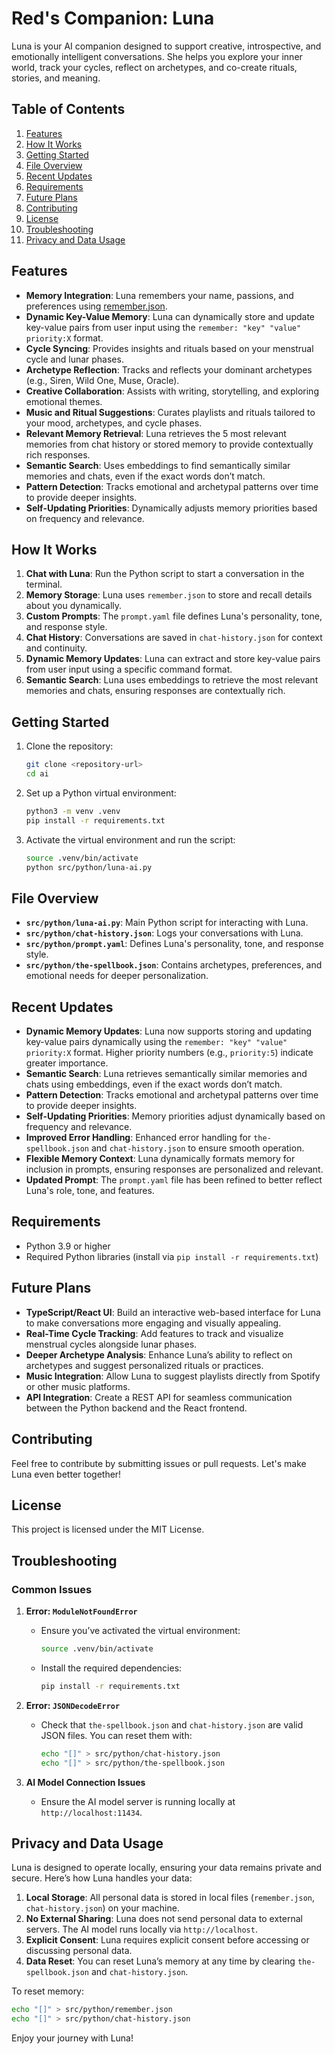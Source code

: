 # Red's Companion: Luna

Luna is your AI companion designed to support creative, introspective, and emotionally intelligent conversations. She helps you explore your inner world, track your cycles, reflect on archetypes, and co-create rituals, stories, and meaning.

## Table of Contents
1. [Features](#features)
2. [How It Works](#how-it-works)
3. [Getting Started](#getting-started)
4. [File Overview](#file-overview)
5. [Recent Updates](#recent-updates)
6. [Requirements](#requirements)
7. [Future Plans](#future-plans)
8. [Contributing](#contributing)
9. [License](#license)
10. [Troubleshooting](#troubleshooting)
11. [Privacy and Data Usage](#privacy-and-data-usage)

## Features

- **Memory Integration**: Luna remembers your name, passions, and preferences using [remember.json](#file-overview).
- **Dynamic Key-Value Memory**: Luna can dynamically store and update key-value pairs from user input using the `remember: "key" "value" priority:X` format.
- **Cycle Syncing**: Provides insights and rituals based on your menstrual cycle and lunar phases.
- **Archetype Reflection**: Tracks and reflects your dominant archetypes (e.g., Siren, Wild One, Muse, Oracle).
- **Creative Collaboration**: Assists with writing, storytelling, and exploring emotional themes.
- **Music and Ritual Suggestions**: Curates playlists and rituals tailored to your mood, archetypes, and cycle phases.
- **Relevant Memory Retrieval**: Luna retrieves the 5 most relevant memories from chat history or stored memory to provide contextually rich responses.
- **Semantic Search**: Uses embeddings to find semantically similar memories and chats, even if the exact words don’t match.
- **Pattern Detection**: Tracks emotional and archetypal patterns over time to provide deeper insights.
- **Self-Updating Priorities**: Dynamically adjusts memory priorities based on frequency and relevance.

## How It Works

1. **Chat with Luna**: Run the Python script to start a conversation in the terminal.
2. **Memory Storage**: Luna uses `remember.json` to store and recall details about you dynamically.
3. **Custom Prompts**: The `prompt.yaml` file defines Luna's personality, tone, and response style.
4. **Chat History**: Conversations are saved in `chat-history.json` for context and continuity.
5. **Dynamic Memory Updates**: Luna can extract and store key-value pairs from user input using a specific command format.
6. **Semantic Search**: Luna uses embeddings to retrieve the most relevant memories and chats, ensuring responses are contextually rich.

## Getting Started

1. Clone the repository:
   ```bash
   git clone <repository-url>
   cd ai
   ```
2. Set up a Python virtual environment:
   ```bash
   python3 -m venv .venv
   pip install -r requirements.txt
   ```

3. Activate the virtual environment and run the script:
   ```bash
   source .venv/bin/activate
   python src/python/luna-ai.py
   ```

## File Overview

- **`src/python/luna-ai.py`**: Main Python script for interacting with Luna.
- **`src/python/chat-history.json`**: Logs your conversations with Luna.
- **`src/python/prompt.yaml`**: Defines Luna's personality, tone, and response style.
- **`src/python/the-spellbook.json`**: Contains archetypes, preferences, and emotional needs for deeper personalization.

## Recent Updates

- **Dynamic Memory Updates**: Luna now supports storing and updating key-value pairs dynamically using the `remember: "key" "value" priority:X` format. Higher priority numbers (e.g., `priority:5`) indicate greater importance.
- **Semantic Search**: Luna retrieves semantically similar memories and chats using embeddings, even if the exact words don’t match.
- **Pattern Detection**: Tracks emotional and archetypal patterns over time to provide deeper insights.
- **Self-Updating Priorities**: Memory priorities adjust dynamically based on frequency and relevance.
- **Improved Error Handling**: Enhanced error handling for `the-spellbook.json` and `chat-history.json` to ensure smooth operation.
- **Flexible Memory Context**: Luna dynamically formats memory for inclusion in prompts, ensuring responses are personalized and relevant.
- **Updated Prompt**: The `prompt.yaml` file has been refined to better reflect Luna's role, tone, and features.

## Requirements

- Python 3.9 or higher
- Required Python libraries (install via `pip install -r requirements.txt`)

## Future Plans

- **TypeScript/React UI**: Build an interactive web-based interface for Luna to make conversations more engaging and visually appealing.
- **Real-Time Cycle Tracking**: Add features to track and visualize menstrual cycles alongside lunar phases.
- **Deeper Archetype Analysis**: Enhance Luna’s ability to reflect on archetypes and suggest personalized rituals or practices.
- **Music Integration**: Allow Luna to suggest playlists directly from Spotify or other music platforms.
- **API Integration**: Create a REST API for seamless communication between the Python backend and the React frontend.

## Contributing

Feel free to contribute by submitting issues or pull requests. Let's make Luna even better together!

## License

This project is licensed under the MIT License.

## Troubleshooting

### Common Issues

1. **Error: `ModuleNotFoundError`**
   - Ensure you’ve activated the virtual environment:
     ```bash
     source .venv/bin/activate
     ```
   - Install the required dependencies:
     ```bash
     pip install -r requirements.txt
     ```

2. **Error: `JSONDecodeError`**
   - Check that `the-spellbook.json` and `chat-history.json` are valid JSON files. You can reset them with:
     ```bash
     echo "[]" > src/python/chat-history.json
     echo "[]" > src/python/the-spellbook.json
     ```

3. **AI Model Connection Issues**
   - Ensure the AI model server is running locally at `http://localhost:11434`.

## Privacy and Data Usage

Luna is designed to operate locally, ensuring your data remains private and secure. Here’s how Luna handles your data:

1. **Local Storage**: All personal data is stored in local files (`remember.json`, `chat-history.json`) on your machine.
2. **No External Sharing**: Luna does not send personal data to external servers. The AI model runs locally via `http://localhost`.
3. **Explicit Consent**: Luna requires explicit consent before accessing or discussing personal data.
4. **Data Reset**: You can reset Luna’s memory at any time by clearing `the-spellbook.json` and `chat-history.json`.

To reset memory:
```bash
echo "[]" > src/python/remember.json
echo "[]" > src/python/chat-history.json
```

Enjoy your journey with Luna!







